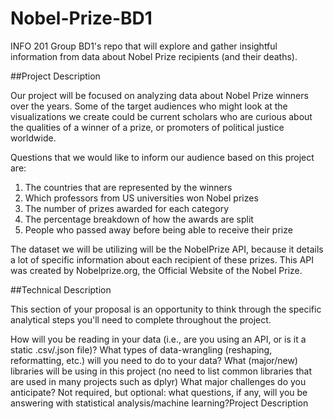 # Nobel-Prize-BD1
INFO 201 Group BD1's repo that will explore and gather insightful information from data about Nobel Prize recipients (and their deaths).


##Project Description

Our project will be focused on analyzing data about Nobel Prize winners
over the years. Some of the target audiences who might look at the
visualizations we create could be current scholars who are curious about
the qualities of a winner of a prize, or promoters of political justice
worldwide.

Questions that we would like to inform our audience based on this
project are:
1. The countries that are represented by the winners
2. Which professors from US universities won Nobel prizes
3. The number of prizes awarded for each category
4. The percentage breakdown of how the awards are split
5. People who passed away before being able to receive their prize

The dataset we will be utilizing will be the NobelPrize API, because it
details a lot of specific information about each recipient of these prizes.
This API was created by Nobelprize.org, the Official Website of the Nobel
Prize.


##Technical Description

This section of your proposal is an opportunity to think through the specific analytical steps you'll need to complete throughout the project.

How will you be reading in your data (i.e., are you using an API, or is it a static .csv/.json file)?
What types of data-wrangling (reshaping, reformatting, etc.) will you need to do to your data?
What (major/new) libraries will be using in this project (no need to list common libraries that are used in many projects such as dplyr)
What major challenges do you anticipate?
Not required, but optional: what questions, if any, will you be answering with statistical analysis/machine learning?Project Description
